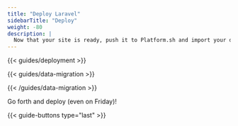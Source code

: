 ```yaml
---
title: "Deploy Laravel"
sidebarTitle: "Deploy"
weight: -80
description: |
  Now that your site is ready, push it to Platform.sh and import your data.
---
```

{{< guides/deployment >}} 

{{< guides/data-migration >}}

{{< /guides/data-migration >}}

Go forth and deploy (even on Friday)!

{{< guide-buttons type="last" >}}
